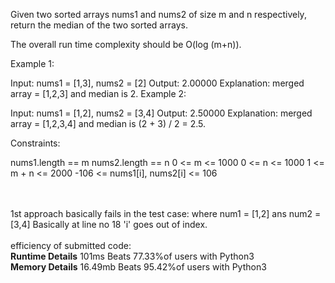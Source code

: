Given two sorted arrays nums1 and nums2 of size m and n respectively, return the median of the two sorted arrays.

The overall run time complexity should be O(log (m+n)).


Example 1:

Input: nums1 = [1,3], nums2 = [2]
Output: 2.00000
Explanation: merged array = [1,2,3] and median is 2.
Example 2:

Input: nums1 = [1,2], nums2 = [3,4]
Output: 2.50000
Explanation: merged array = [1,2,3,4] and median is (2 + 3) / 2 = 2.5.

Constraints:

nums1.length == m
nums2.length == n
0 <= m <= 1000
0 <= n <= 1000
1 <= m + n <= 2000
-106 <= nums1[i], nums2[i] <= 106

<br>
<br>
1st approach basically fails in the test case:
where num1 = [1,2] ans num2 = [3,4]
Basically at line no 18 'i' goes out of index.

<br>
<br>
efficiency of submitted code: 
<br>
<strong>Runtime Details</strong>
101ms
Beats 77.33%of users with Python3
<br>
<strong>Memory Details</strong>
16.49mb
Beats 95.42%of users with Python3
